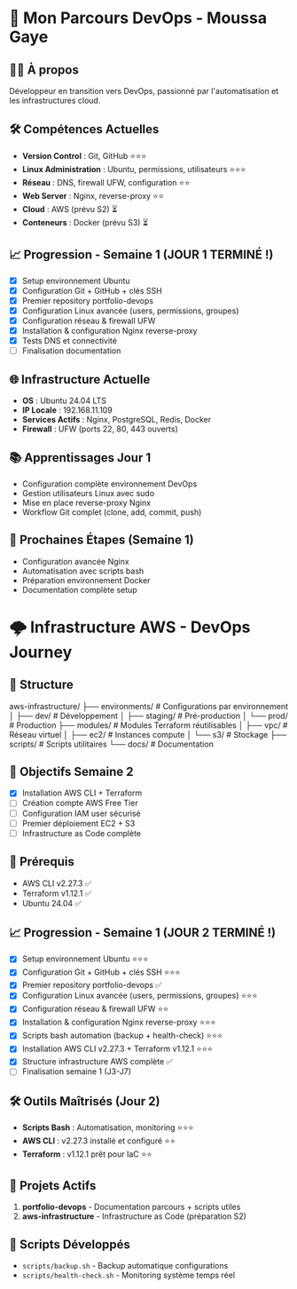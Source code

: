 # 🚀 Mon Parcours DevOps - Moussa Gaye

## 👨‍💻 À propos
Développeur en transition vers DevOps, passionné par l'automatisation et les infrastructures cloud.

## 🛠️ Compétences Actuelles
- **Version Control** : Git, GitHub ⭐⭐⭐
- **Linux Administration** : Ubuntu, permissions, utilisateurs ⭐⭐⭐
- **Réseau** : DNS, firewall UFW, configuration ⭐⭐
- **Web Server** : Nginx, reverse-proxy ⭐⭐
- **Cloud** : AWS (prévu S2) ⏳
- **Conteneurs** : Docker (prévu S3) ⏳

## 📈 Progression - Semaine 1 (JOUR 1 TERMINÉ !)
- [x] Setup environnement Ubuntu
- [x] Configuration Git + GitHub + clés SSH
- [x] Premier repository portfolio-devops
- [x] Configuration Linux avancée (users, permissions, groupes)
- [x] Configuration réseau & firewall UFW  
- [x] Installation & configuration Nginx reverse-proxy
- [x] Tests DNS et connectivité
- [ ] Finalisation documentation

## 🌐 Infrastructure Actuelle
- **OS** : Ubuntu 24.04 LTS
- **IP Locale** : 192.168.11.109
- **Services Actifs** : Nginx, PostgreSQL, Redis, Docker
- **Firewall** : UFW (ports 22, 80, 443 ouverts)

## 📚 Apprentissages Jour 1
- Configuration complète environnement DevOps
- Gestion utilisateurs Linux avec sudo
- Mise en place reverse-proxy Nginx
- Workflow Git complet (clone, add, commit, push)

## 🎯 Prochaines Étapes (Semaine 1)
- Configuration avancée Nginx
- Automatisation avec scripts bash
- Préparation environnement Docker
- Documentation complète setup

# 🌩️ Infrastructure AWS - DevOps Journey

## 📁 Structure
aws-infrastructure/
├── environments/          # Configurations par environnement
│   ├── dev/               # Développement
│   ├── staging/           # Pré-production
│   └── prod/              # Production
├── modules/               # Modules Terraform réutilisables
│   ├── vpc/               # Réseau virtuel
│   ├── ec2/               # Instances compute
│   └── s3/                # Stockage
├── scripts/               # Scripts utilitaires
└── docs/                  # Documentation

## 🎯 Objectifs Semaine 2
- [x] Installation AWS CLI + Terraform
- [ ] Création compte AWS Free Tier
- [ ] Configuration IAM user sécurisé
- [ ] Premier déploiement EC2 + S3
- [ ] Infrastructure as Code complète

## 🔧 Prérequis
- AWS CLI v2.27.3 ✅
- Terraform v1.12.1 ✅
- Ubuntu 24.04 ✅

## 📈 Progression - Semaine 1 (JOUR 2 TERMINÉ !)
- [x] Setup environnement Ubuntu ⭐⭐⭐
- [x] Configuration Git + GitHub + clés SSH ⭐⭐⭐
- [x] Premier repository portfolio-devops ✅
- [x] Configuration Linux avancée (users, permissions, groupes) ⭐⭐⭐
- [x] Configuration réseau & firewall UFW ⭐⭐
- [x] Installation & configuration Nginx reverse-proxy ⭐⭐⭐
- [x] Scripts bash automation (backup + health-check) ⭐⭐⭐
- [x] Installation AWS CLI v2.27.3 + Terraform v1.12.1 ⭐⭐⭐
- [x] Structure infrastructure AWS complète ✅
- [ ] Finalisation semaine 1 (J3-J7)

## 🛠️ Outils Maîtrisés (Jour 2)
- **Scripts Bash** : Automatisation, monitoring ⭐⭐⭐
- **AWS CLI** : v2.27.3 installé et configuré ⭐⭐
- **Terraform** : v1.12.1 prêt pour IaC ⭐⭐

## 📂 Projets Actifs
1. **portfolio-devops** - Documentation parcours + scripts utiles
2. **aws-infrastructure** - Infrastructure as Code (préparation S2)

## 🔧 Scripts Développés
- `scripts/backup.sh` - Backup automatique configurations
- `scripts/health-check.sh` - Monitoring système temps réel
